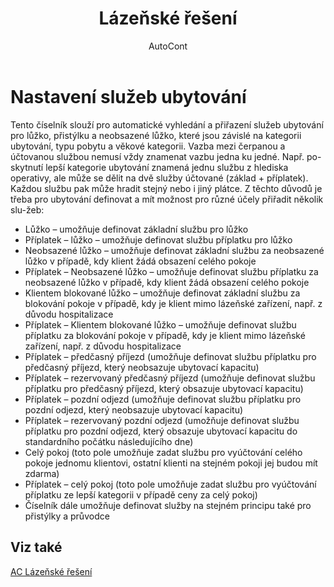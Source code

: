 ﻿---
    title: "Lázeňské řešení"
    author: AutoCont
    ms.date: 04/30/2018
    ms.topic: article
    ms.prod: dynamics-nav-2017
    ms.contentlocale: cs-cz
    ms.lasthandoff: 04/30/2018
---

# Nastavení služeb ubytování

Tento číselník slouží pro automatické vyhledání a přiřazení služeb ubytování pro lůžko, přistýlku a neobsazené lůžko, které jsou závislé na kategorii ubytování, typu pobytu a věkové kategorii. 
Vazba mezi čerpanou a účtovanou službou nemusí vždy znamenat vazbu jedna ku jedné. Např. po-skytnutí lepší kategorie ubytování znamená jednu službu z hlediska operativy, ale může se dělit na dvě služby účtované (základ + příplatek). Každou službu pak může hradit stejný nebo i jiný plátce.
Z těchto důvodů je třeba pro ubytování definovat a mít možnost pro různé účely přiřadit několik slu-žeb:
-	Lůžko – umožňuje definovat základní službu pro lůžko
-	Příplatek – lůžko – umožňuje definovat službu příplatku pro lůžko
-	Neobsazené lůžko – umožňuje definovat základní službu za neobsazené lůžko v případě, kdy klient žádá obsazení celého pokoje
-	Příplatek – Neobsazené lůžko – umožňuje definovat službu příplatku za neobsazené lůžko v případě, kdy klient žádá obsazení celého pokoje
-	Klientem blokované lůžko – umožňuje definovat základní službu za blokování pokoje v případě, kdy je klient mimo lázeňské zařízení, např. z důvodu hospitalizace
-	Příplatek – Klientem blokované lůžko – umožňuje definovat službu příplatku za blokování pokoje v případě, kdy je klient mimo lázeňské zařízení, např. z důvodu hospitalizace
-	Příplatek – předčasný příjezd (umožňuje definovat službu příplatku pro předčasný příjezd, který neobsazuje ubytovací kapacitu)
-	Příplatek – rezervovaný předčasný příjezd (umožňuje definovat službu příplatku pro předčasný příjezd, který obsazuje ubytovací kapacitu)
-	Příplatek – pozdní odjezd (umožňuje definovat službu příplatku pro pozdní odjezd, který neobsazuje ubytovací kapacitu)
-	Příplatek – rezervovaný pozdní odjezd (umožňuje definovat službu příplatku pro pozdní odjezd, který obsazuje ubytovací kapacitu do standardního počátku následujícího dne)
-	Celý pokoj (toto pole umožňuje zadat službu pro vyúčtování celého pokoje jednomu klientovi, ostatní klienti na stejném pokoji jej budou mít zdarma)
-	Příplatek – celý pokoj (toto pole umožňuje zadat službu pro vyúčtování příplatku ze lepší kategorii v případě ceny za celý pokoj)
-	Číselník dále umožňuje definovat služby na stejném principu také pro přistýlky a průvodce 



## <a name="see-also"></a>Viz také
[AC Lázeňské řešení](ac-spa-solution.md)